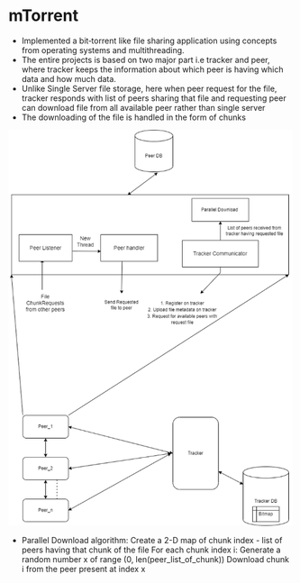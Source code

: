 # mTorrent
 
* Implemented a bit‑torrent like file sharing application using concepts from operating systems and multithreading.
* The entire projects is based on two major part i.e tracker and peer, where tracker keeps the information about which peer is having which data
and how much data.
* Unlike Single Server file storage, here when peer request for the file, tracker responds with list of peers sharing that file and requesting peer can download file from all available peer rather than single server
* The downloading of the file is handled in the form of chunks

![alt text](https://github.com/jatinKhachane/mTorrent/blob/main/mTorrent_Arch.png)


* Parallel Download algorithm:
Create a 2-D map of chunk index - list of peers having that chunk of the file
For each chunk index i:
    Generate a random number x of range (0, len(peer_list_of_chunk))
    Download chunk i from the peer present at index x
